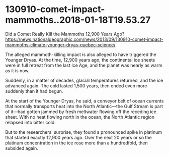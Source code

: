 130910-comet-impact-mammoths..2018-01-18T19.53.27
========================

Did a Comet Really Kill the Mammoths 12,900 Years Ago?
https://news.nationalgeographic.com/news/2013/09/130910-comet-impact-mammoths-climate-younger-dryas-quebec-science/

The alleged mammoth-killing impact is also alleged to have triggered the Younger Dryas. At the time, 12,900 years ago, the continental ice sheets were in full retreat from the last Ice Age, and the planet was nearly as warm as it is now.


Suddenly, in a matter of decades, glacial temperatures returned, and the ice advanced again. The cold lasted 1,500 years, then ended even more suddenly than it had begun.

At the start of the Younger Dryas, he said, a conveyor belt of ocean currents that normally transports heat into the North Atlantic—the Gulf Stream is part of it—had gotten jammed by fresh meltwater flowing off the receding ice sheet. With no heat flowing north in the ocean, the North Atlantic region relapsed into bitter cold.

But to the researchers' surprise, they found a pronounced spike in platinum that started exactly 12,900 years ago. Over the next 20 years or so the platinum concentration in the ice rose more than a hundredfold, then subsided again.